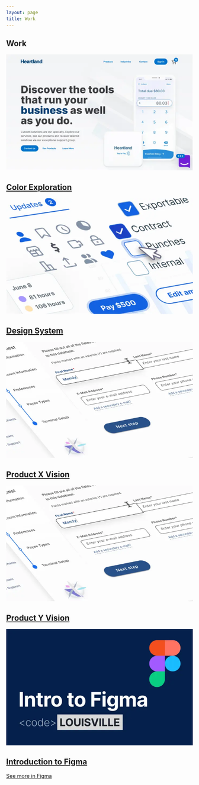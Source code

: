 ```yaml
---
layout: page
title: Work
---
```

<main class="main work">
<h2 class="h2">Work</h2>
    <section class="work-item">
        <a class="a item-wrapper" href="//www.figma.com/deck/UERQURaUcK0Lkq0kFNAgq3/Untitled?node-id=1-62&t=sTNvOLC5sVvb7jwf-1" aria-label="See more about Product X on Figma" target="_blank">
            <img class="work-teaser" src="/images/portfolio-items/color-exploration.webp?v={{ site.time | date: '%Y%m%d%H%M%S' }}" alt="Description of the image">
            <h2 class="h2 a project-name add-icon-right new-tab-icon">Color Exploration</h2>
        </a>
    </section>
    <section class="work-item">
        <a class="a item-wrapper" href="//www.figma.com/deck/UERQURaUcK0Lkq0kFNAgq3/Untitled?node-id=1-62&t=sTNvOLC5sVvb7jwf-1" aria-label="See more about Product X on Figma" target="_blank">
            <img class="work-teaser" src="/images/portfolio-items/vega-design-system.webp?v={{ site.time | date: '%Y%m%d%H%M%S' }}" alt="Description of the image">
            <h2 class="h2 a project-name add-icon-right new-tab-icon">Design System</h2>
        </a>
    </section>
    <section class="work-item">
        <a class="a item-wrapper" href="//www.figma.com/deck/UERQURaUcK0Lkq0kFNAgq3/Untitled?node-id=1-62&t=sTNvOLC5sVvb7jwf-1" aria-label="See more about Product X on Figma" target="_blank">
            <img class="work-teaser" src="/images/portfolio-items/vision.webp?v={{ site.time | date: '%Y%m%d%H%M%S' }}" alt="Description of the image">
            <h2 class="h2 a project-name add-icon-right new-tab-icon">Product X Vision</h2>
        </a>
    </section>
        <section class="work-item">
        <a class="a item-wrapper" href="//www.figma.com/deck/UERQURaUcK0Lkq0kFNAgq3/Untitled?node-id=1-62&t=sTNvOLC5sVvb7jwf-1" aria-label="See more about Product X on Figma" target="_blank">
            <img class="work-teaser" src="/images/portfolio-items/vision.webp?v={{ site.time | date: '%Y%m%d%H%M%S' }}" alt="Description of the image">
            <h2 class="h2 a project-name add-icon-right new-tab-icon">Product Y Vision</h2>
        </a>
    </section>
    <section class="work-item">
        <a class="a item-wrapper" href="//www.figma.com/deck/UERQURaUcK0Lkq0kFNAgq3/Untitled?node-id=1-62&t=sTNvOLC5sVvb7jwf-1" aria-label="See more about Product X on Figma" target="_blank">
            <img class="work-teaser" src="/images/portfolio-items/figma-intro.webp?v={{ site.time | date: '%Y%m%d%H%M%S' }}" alt="Description of the image">
            <h2 class="h2 a project-name add-icon-right new-tab-icon">Introduction to Figma</h2>
        </a>
    </section>
    <section class="eop-cta">
        <a class="a add-icon-right arrow-icon" href="//www.figma.com/@jmwii1981" target="_blank">See more in Figma</a>
    </section>
</main>